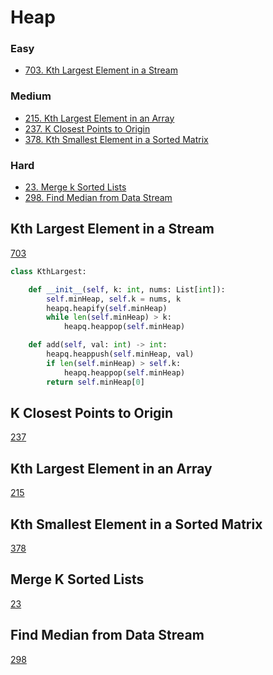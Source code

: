 # Heap
<!------------------------------------------------------------------------------------------------------------------------------------------------------>
### Easy
- [703. Kth Largest Element in a Stream](#Kth-Largest-Element-in-a-Stream)

### Medium
- [215. Kth Largest Element in an Array](#Kth-Largest-Element-in-an-Array)
- [237. K Closest Points to Origin](#K-Closest-Points-to-Origin)
- [378. Kth Smallest Element in a Sorted Matrix](#Kth-Smallest-Element-in-a-Sorted-Matrix)

### Hard
- [23. Merge k Sorted Lists](#Merge-k-Sorted-Lists)
- [298. Find Median from Data Stream](#Find-Median-from-Data-Stream)

<!------------------------------------------------------------------------------------------------------------------------------------------------------>
<!--Easy-->
## Kth Largest Element in a Stream
[703](https://leetcode.com/problems/Kth-Largest-Element-in-a-Stream/)
```python
class KthLargest:

    def __init__(self, k: int, nums: List[int]):
        self.minHeap, self.k = nums, k
        heapq.heapify(self.minHeap)
        while len(self.minHeap) > k:
            heapq.heappop(self.minHeap)

    def add(self, val: int) -> int:
        heapq.heappush(self.minHeap, val)
        if len(self.minHeap) > self.k:
            heapq.heappop(self.minHeap)
        return self.minHeap[0]
```
<!------------------------------------------------------------------------------------------------------------------------------------------------------>
<!--Medium-->
## K Closest Points to Origin
[237](https://leetcode.com/problems/K-Closest-Points-to-Origin/)

## Kth Largest Element in an Array
[215](https://leetcode.com/problems/Kth-Largest-Element-in-an-Array/)

## Kth Smallest Element in a Sorted Matrix
[378](https://leetcode.com/problems/Kth-Smallest-Element-in-a-Sorted-Matrix/)

<!------------------------------------------------------------------------------------------------------------------------------------------------------>
<!--Hard-->
## Merge K Sorted Lists
[23](https://leetcode.com/problems/Merge-K-Sorted-Lists/)

## Find Median from Data Stream
[298](https://leetcode.com/problems/Find-Median-from-Data-Stream/)
